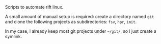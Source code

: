Scripts to automate rift linux.

A small amount of manual setup is required:
create a directory named `git` and clone the following projects
as subdirectories:
`fsv`, `hpr`, `init`.

In my case, I already keep most git projects under `~/git/`,
so I just create a symlink.
